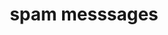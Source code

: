 ---
title: 'spam messsages'
redirect_to:
  - 'https://discuss.pencil2d.org/t/spam-messsages/1145'
---
